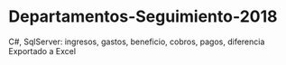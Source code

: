 # Departamentos-Seguimiento-2018

C#, SqlServer: ingresos, gastos, beneficio, cobros, pagos, diferencia
Exportado a Excel

